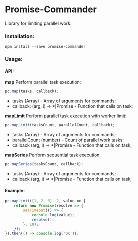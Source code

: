 # Promise-Commander

Library for limiting parallel work.

### Installation:

```
npm install --save promise-commander
```

### Usage:

#### API:

**map** Perform parallel task execution:
```javascript
pc.map(tasks, callback);
```
* tasks (Array) - Array of arguments for commands;
* callback: (arg, i) => *|Promise - Function that calls on task;

**mapLimit** Perform parallel task execution with worker limit:
```javascript
pc.mapLimit(tasksCount, parallelCount, callback);
```
* tasks (Array) - Array of arguments for commands;
* parallelCount (number) - Count of parallel work tasks;
* callback (arg, i) => *|Promise - Function that calls on task;

**mapSeries** Perform sequential task execution:
```javascript
pc.mapSeries(tasksCount, callback);
```
* tasks (Array) - Array of arguments for commands;
* callback (arg, i) => *|Promise - Function that calls on task;


#### Example:
```javascript
pc.mapLimit([1, 2, 3], 2, value => {
    return new Promise(resolve => {
        setTimeout(() => {
            console.log(value);
            resolve();
        }, 10);
    });
}).then(() => console.log('OK'));
```
